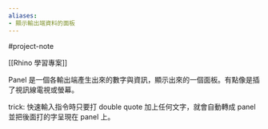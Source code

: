 ```yaml
---
aliases:
- 顯示輸出端資料的面板
---
```


#project-note 

[[Rhino 學習專案]]

Panel 是一個各輸出端產生出來的數字與資訊，顯示出來的一個面板。有點像是插了視訊線電視或螢幕。

trick: 快速輸入指令時只要打 double quote 加上任何文字，就會自動轉成 panel 並把後面打的字呈現在 panel 上。
